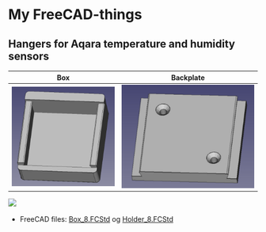# My FreeCAD-things

## Hangers for Aqara temperature and humidity sensors 

|Box|Backplate|
|:---:|:---:|
| ![Alt text](images/Aqara_Temp_Box1.png) | ![Alt text](images/Aqara_Temp_Holder1.png) |

![](./image/)

- FreeCAD files: [Box_8.FCStd](Aqara_Temp/Box_8.FCStd) og
[Holder_8.FCStd](Aqara_Temp/Holder_8.FCStd) 
